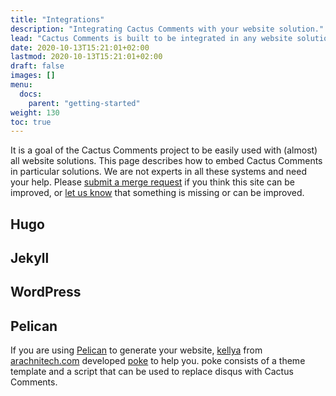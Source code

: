 ```yaml
---
title: "Integrations"
description: "Integrating Cactus Comments with your website solution."
lead: "Cactus Comments is built to be integrated in any website solution."
date: 2020-10-13T15:21:01+02:00
lastmod: 2020-10-13T15:21:01+02:00
draft: false
images: []
menu: 
  docs:
    parent: "getting-started"
weight: 130
toc: true
---
```


It is a goal of the Cactus Comments project to be easily used with (almost) all
website solutions. This page describes how to embed Cactus Comments in
particular solutions. We are not experts in all these systems and need your
help. Please [submit a merge request](../../community/contribute/) if you think
this site can be improved, or [let us know](../../community/community/) that
something is missing or can be improved.


## Hugo


## Jekyll


## WordPress


## Pelican

If you are using [Pelican](https://blog.getpelican.com/) to generate your
website, [kellya](https://matrix.to/#/@kellya:arachnitech.com) from
[arachnitech.com](https://arachnitech.com) developed
[poke](https://github.com/kellya/poke) to help you. poke consists of a theme
template and a script that can be used to replace disqus with Cactus Comments.
